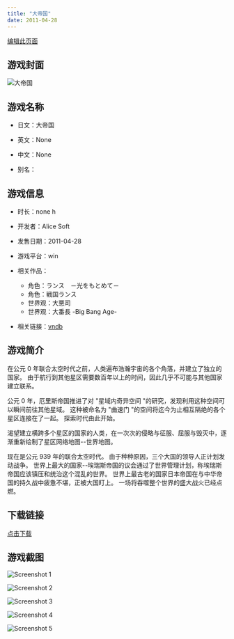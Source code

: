 ```yaml
---
title: "大帝国"
date: 2011-04-28
---
```

[编辑此页面](https://github.com/ACG-3/ADV3-source/blob/main/source/_posts/%E5%A4%A7%E5%B8%9D%E5%9B%BD.md)

## 游戏封面

![大帝国](https%3A//pan.timero.xyz/onedrive/img_lib_001/%E5%A4%A7%E5%B8%9D%E5%9B%BD_cover.avif)


## 游戏名称

- 日文：大帝国
- 英文：None
- 中文：None

- 别名：


## 游戏信息

- 时长：none h
- 开发者：Alice Soft
- 发售日期：2011-04-28
- 游戏平台：win
- 相关作品：
   - 角色：ランス　－光をもとめて－
   - 角色：戦国ランス
   - 世界观：大悪司
   - 世界观：大番長 -Big Bang Age-

- 相关链接：[vndb](https://vndb.org/v3066)


## 游戏简介

在公元 0 年联合太空时代之前，人类遍布浩瀚宇宙的各个角落，并建立了独立的国家。
由于航行到其他星区需要数百年以上的时间，因此几乎不可能与其他国家建立联系。

公元 0 年，厄里斯帝国推进了对 "星域内奇异空间 "的研究，发现利用这种空间可以瞬间前往其他星域。
这种被命名为 "曲速门 "的空间将迄今为止相互隔绝的各个星区连接在了一起。
探索时代由此开始。

渴望建立横跨多个星区的国家的人类，在一次次的侵略与征服、屈服与毁灭中，逐渐重新绘制了星区网络地图--世界地图。

现在是公元 939 年的联合太空时代。
由于种种原因，三个大国的领导人正计划发动战争。
世界上最大的国家--埃瑞斯帝国的议会通过了世界管理计划，称埃瑞斯帝国应该镇压和统治这个混乱的世界。
世界上最古老的国家日本帝国在与中华帝国的持久战中疲惫不堪，正被大国盯上。
一场将吞噬整个世界的盛大战火已经点燃。




## 下载链接

[点击下载](https://pan.timero.xyz/onedrive/adv_lib_001/%E5%A4%A7%E5%B8%9D%E5%9B%BD)


## 游戏截图


![Screenshot 1](https%3A//pan.timero.xyz/onedrive/img_lib_001/%E5%A4%A7%E5%B8%9D%E5%9B%BD_Screenshot_1.avif)

![Screenshot 2](https%3A//pan.timero.xyz/onedrive/img_lib_001/%E5%A4%A7%E5%B8%9D%E5%9B%BD_Screenshot_2.avif)

![Screenshot 3](https%3A//pan.timero.xyz/onedrive/img_lib_001/%E5%A4%A7%E5%B8%9D%E5%9B%BD_Screenshot_3.avif)

![Screenshot 4](https%3A//pan.timero.xyz/onedrive/img_lib_001/%E5%A4%A7%E5%B8%9D%E5%9B%BD_Screenshot_4.avif)

![Screenshot 5](https%3A//pan.timero.xyz/onedrive/img_lib_001/%E5%A4%A7%E5%B8%9D%E5%9B%BD_Screenshot_5.avif)


